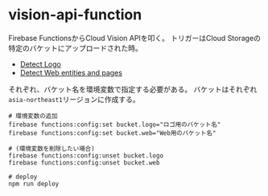 # vision-api-function

Firebase FunctionsからCloud Vision APIを叩く。
トリガーはCloud Storageの特定のバケットにアップロードされた時。

- [Detect Logo](https://cloud.google.com/vision/docs/detecting-logos)
- [Detect Web entities and pages](https://cloud.google.com/vision/docs/detecting-web)

それぞれ、バケット名を環境変数で指定する必要がある。
バケットはそれぞれ`asia-northeast1`リージョンに作成する。

```shell
# 環境変数の追加
firebase functions:config:set bucket.logo="ロゴ用のバケット名"
firebase functions:config:set bucket.web="Web用のバケット名"

# (環境変数を削除したい場合)
firebase functions:config:unset bucket.logo
firebase functions:config:unset bucket.web

# deploy
npm run deploy
```
